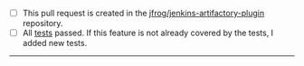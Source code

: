 - [ ] This pull request is created in the [jfrog/jenkins-artifactory-plugin](https://github.com/jfrog/jenkins-artifactory-plugin) repository.
- [ ] All [tests](https://ci.appveyor.com/project/jfrog-ecosystem/jenkins-artifactory-plugin) passed. If this feature is not already covered by the tests, I added new tests.
-----
